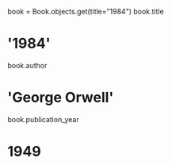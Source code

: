 book = Book.objects.get(title="1984")
book.title
# '1984'
book.author
# 'George Orwell'
book.publication_year
# 1949
